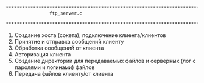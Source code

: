 
		*****************************************************************************
					ftp_server.c
		*****************************************************************************
		
1. Создание хоста (сокета), подключение клиента/клиентов
2. Принятие и отправка сообщений клиенту
3. Обработка сообщений от клиента
4. Авторизация клиента
5. Создание директории для передаваемых файлов и серверных (лог с паролями и логинами) файлов
6. Передача файлов клиенту/от клиента
